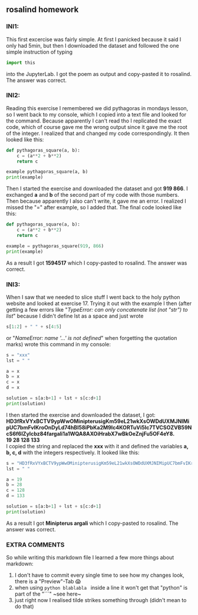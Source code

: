 ## rosalind homework

### **INI1:** 
This first excercise was fairly simple. At first I panicked because it said I only had 5min, but then I downloaded the dataset and followed the one simple instruction of typing
```python
import this
```
into the JupyterLab.
I got the poem as output and copy-pasted it to rosalind. The answer was correct.

### **INI2:** 
Reading this exercise I remembered we did pythagoras in mondays lesson, so I went back to my console, which I copied into a text file and looked for the command. Because apparently I can't read tho I replicated the exact code, which of course gave me the wrong output since it gave me the root of the integer. I realized that and changed my code correspondingly. It then looked like this:
```python
def pythagoras_square(a, b):
    c = (a**2 + b**2)
    return c

example pythagoras_square(a, b)
print(example)
```
Then I started the exercise and downloaded the dataset and got **919 866**. I exchanged **a** and **b** of the second part of my code with those numbers. Then because apparently I also can't write, it gave me an error. I realized I missed the "=" after example, so I added that. The final code looked like this:
```python
def pythagoras_square(a, b):
    c = (a**2 + b**2)
    return c

example = pythagoras_square(919, 866)
print(example)
```
As a result I got **1594517** which I copy-pasted to rosalind. The answer was correct.

### **INI3:**
When I saw that we needed to slice stuff I went back to the holy python website and looked at exercise 17. Trying it out with the example I then (after getting a few errors like "*TypeError: can only concatenate list (not "str") to list*" because I didn't define lst as a space and just wrote 
```python
s[1:2] + " " + s[4:5]
```
or "*NameError: name '...' is not defined*" when forgetting the quotation marks) wrote this command in my console:
```python
s = "xxx"
lst = " "

a = x
b = x
c = x
d = x

solution = s[a:b+1] + lst + s[c:d+1]
print(solution)
```
I then started the exercise and downloaded the dataset, I got:
**HD3fRxVYxBCTV9ypWwOMinipterusigKm59eL21wkXsOWDdUXMJNIMipUC7bmFvIKroOnDyLd74hBl58iPbKa2M9lc4KORTuVi5Ic7TVCSOZVB59NcS6f6IZylcbz84fargali1a1WQA8AXOiHrabX7wBkOeZnjFu5OF4eY8.\
19 28 128 133**\
I copied the string and replaced the **xxx** with it and defined the variables **a, b, c, d** with the integers respectively.
It looked like this:
```python
s = "HD3fRxVYxBCTV9ypWwOMinipterusigKm59eL21wkXsOWDdUXMJNIMipUC7bmFvIKroOnDyLd74hBl58iPbKa2M9lc4KORTuVi5Ic7TVCSOZVB59NcS6f6IZylcbz84fargali1a1WQA8AXOiHrabX7wBkOeZnjFu5OF4eY8."
lst = " "

a = 19
b = 28
c = 128
d = 133

solution = s[a:b+1] + lst + s[c:d+1]
print(solution)
```
As a result I got **Minipterus argali** which I copy-pasted to rosalind. The answer was correct.

### **EXTRA COMMENTS**
So while writing this markdown file I learned a few more things about markdown:
1. I don't have to commit every single time to see how my changes look, there is a "Preview"-Tab 😱
2. when using ```python blablabla ``` inside a line it won't get that "python" is part of the "```" ~see here~
3. just right now I realised tilde strikes something through (didn't mean to do that)


